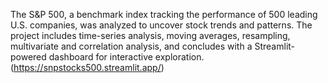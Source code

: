 The S&P 500, a benchmark index tracking the performance of 500 leading U.S. companies, was analyzed to uncover stock trends and patterns. 
The project includes time-series analysis, moving averages, resampling, multivariate and correlation analysis, and concludes with a Streamlit-powered dashboard for interactive exploration.
(https://snpstocks500.streamlit.app/)
